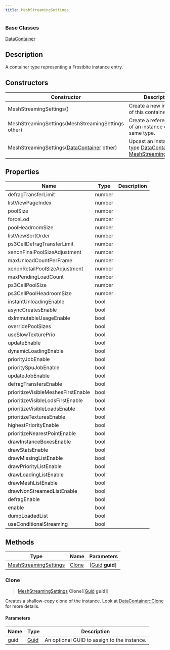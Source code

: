 ```yaml
---
title: MeshStreamingSettings
---
```

### Base Classes

[DataContainer](/vext/ref/shared/class/datacontainer)

## Description

A container type representing a Frostbite instance entry.

## Constructors

| Constructor                                                                      | Description                                                                                                                       |
| -------------------------------------------------------------------------------- | --------------------------------------------------------------------------------------------------------------------------------- |
| MeshStreamingSettings()                                                          | Create a new instance of this container type.                                                                                     |
| MeshStreamingSettings(MeshStreamingSettings other)                               | Create a reference copy of an instance of the same type.                                                                          |
| MeshStreamingSettings([DataContainer](/vext/ref/shared/class/datacontainer) other) | Upcast an instance of type [DataContainer](/vext/ref/shared/class/datacontainer) to [MeshStreamingSettings](MeshStreamingSettings). |

## Properties

| Name                               | Type   | Description |
| ---------------------------------- | ------ | ----------- |
| defragTransferLimit                | number |             |
| listViewPageIndex                  | number |             |
| poolSize                           | number |             |
| forceLod                           | number |             |
| poolHeadroomSize                   | number |             |
| listViewSortOrder                  | number |             |
| ps3CellDefragTransferLimit         | number |             |
| xenonFinalPoolSizeAdjustment       | number |             |
| maxUnloadCountPerFrame             | number |             |
| xenonRetailPoolSizeAdjustment      | number |             |
| maxPendingLoadCount                | number |             |
| ps3CellPoolSize                    | number |             |
| ps3CellPoolHeadroomSize            | number |             |
| instantUnloadingEnable             | bool   |             |
| asyncCreatesEnable                 | bool   |             |
| dxImmutableUsageEnable             | bool   |             |
| overridePoolSizes                  | bool   |             |
| useSlowTexturePrio                 | bool   |             |
| updateEnable                       | bool   |             |
| dynamicLoadingEnable               | bool   |             |
| priorityJobEnable                  | bool   |             |
| prioritySpuJobEnable               | bool   |             |
| updateJobEnable                    | bool   |             |
| defragTransfersEnable              | bool   |             |
| prioritizeVisibleMeshesFirstEnable | bool   |             |
| prioritizeVisibleLodsFirstEnable   | bool   |             |
| prioritizeVisibleLoadsEnable       | bool   |             |
| prioritizeTexturesEnable           | bool   |             |
| highestPriorityEnable              | bool   |             |
| prioritizeNearestPointEnable       | bool   |             |
| drawInstanceBoxesEnable            | bool   |             |
| drawStatsEnable                    | bool   |             |
| drawMissingListEnable              | bool   |             |
| drawPriorityListEnable             | bool   |             |
| drawLoadingListEnable              | bool   |             |
| drawMeshListEnable                 | bool   |             |
| drawNonStreamedListEnable          | bool   |             |
| defragEnable                       | bool   |             |
| enable                             | bool   |             |
| dumpLoadedList                     | bool   |             |
| useConditionalStreaming            | bool   |             |

## Methods

| Type                                           | Name            | Parameters                                     |
| ---------------------------------------------- | --------------- | ---------------------------------------------- |
| [MeshStreamingSettings](MeshStreamingSettings) | [Clone](#clone) | \[[Guid](/vext/ref/shared/class/guid) **guid**\] |

### Clone

> [MeshStreamingSettings](MeshStreamingSettings) **Clone**(\[[Guid](/vext/ref/shared/class/guid) **guid**\])

Creates a shallow-copy clone of the instance. Look at [DataContainer::Clone](/vext/ref/shared/class/datacontainer#clone) for more details.

#### Parameters

| Name | Type         | Description                                 |
| ---- | ------------ | ------------------------------------------- |
| guid | [Guid](Guid) | An optional GUID to assign to the instance. |
